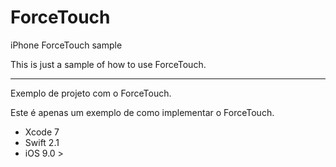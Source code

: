 # ForceTouch
iPhone ForceTouch sample

This is just a sample of how to use ForceTouch.
________________________________________________

Exemplo de projeto com o ForceTouch.

Este é apenas um exemplo de como implementar o ForceTouch.

- Xcode 7
- Swift 2.1
- iOS 9.0 >
